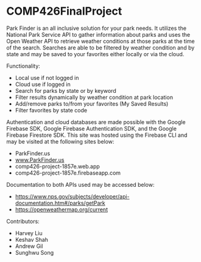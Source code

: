# COMP426FinalProject

Park Finder is an all inclusive solution for your park needs. It utilizes the National Park Service API to gather information about parks and uses the Open Weather API to retrieve weather conditions at those parks at the time of the search. Searches are able to be filtered by weather condition and by state and may be saved to your favorites either locally or via the cloud.

Functionality:
  - Local use if not logged in
  - Cloud use if logged in
  - Search for parks by state or by keyword
  - Filter results dynamically by weather condition at park location
  - Add/remove parks to/from your favorites (My Saved Results)
  - Filter favorites by state code

Authentication and cloud databases are made possible with the Google Firebase SDK, Google Firebase Authentication SDK, and the Google Firebase Firestore SDK. This site was hosted using the Firebase CLI and may be visited at the following sites below:
  - ParkFinder.us
  - www.ParkFinder.us
  - comp426-project-1857e.web.app
  - comp426-project-1857e.firebaseapp.com
  
Documentation to both APIs used may be accessed below:
  - https://www.nps.gov/subjects/developer/api-documentation.htm#/parks/getPark
  - https://openweathermap.org/current

Contributors:
  - Harvey Liu
  - Keshav Shah
  - Andrew Gil
  - Sunghwu Song
